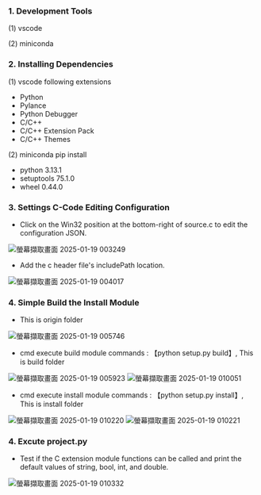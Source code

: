 ### 1. Development Tools
(1) vscode

(2) miniconda

### 2. Installing Dependencies
(1) vscode following extensions
  - Python
  - Pylance
  - Python Debugger
  - C/C++
  - C/C++ Extension Pack
  - C/C++ Themes
    
(2) miniconda pip install
  - python 3.13.1
  - setuptools 75.1.0
  - wheel 0.44.0

### 3. Settings C-Code Editing Configuration
  - Click on the Win32 position at the bottom-right of source.c to edit the configuration JSON.

  ![螢幕擷取畫面 2025-01-19 003249](https://github.com/user-attachments/assets/7a0a9a53-028b-491c-8a79-20ffc7b48794)

  - Add the c header file's includePath location.

  ![螢幕擷取畫面 2025-01-19 004017](https://github.com/user-attachments/assets/eebe61ed-b24e-4e23-a077-834a81fa0e05)

### 4. Simple Build the Install Module
  - This is origin folder

  ![螢幕擷取畫面 2025-01-19 005746](https://github.com/user-attachments/assets/de4bdcf9-0d11-44ad-9528-9bbc543c4914)
  - cmd execute build module commands : 【python setup.py build】, This is build folder

  ![螢幕擷取畫面 2025-01-19 005923](https://github.com/user-attachments/assets/06f16686-1e84-469a-8bb7-60d1d1e8356f)
  ![螢幕擷取畫面 2025-01-19 010051](https://github.com/user-attachments/assets/5ff1d5c7-789d-4908-8085-4d3f1eb9c326)

  - cmd execute install module commands : 【python setup.py install】, This is install folder

  ![螢幕擷取畫面 2025-01-19 010220](https://github.com/user-attachments/assets/69548608-20df-49cc-9921-2ac030c687f2)
  ![螢幕擷取畫面 2025-01-19 010221](https://github.com/user-attachments/assets/f1e7234a-4574-4ee2-9cb0-20c864743ac5)

### 4. Excute project.py
  - Test if the C extension module functions can be called and print the default values of string, bool, int, and double.

  ![螢幕擷取畫面 2025-01-19 010332](https://github.com/user-attachments/assets/199f4486-1089-4f97-981f-665972577ac9)


